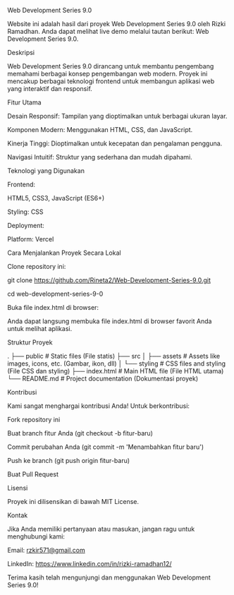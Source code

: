 Web Development Series 9.0

Website ini adalah hasil dari proyek Web Development Series 9.0 oleh Rizki Ramadhan. Anda dapat melihat live demo melalui tautan berikut: Web Development Series 9.0.

Deskripsi

Web Development Series 9.0 dirancang untuk membantu pengembang memahami berbagai konsep pengembangan web modern. Proyek ini mencakup berbagai teknologi frontend untuk membangun aplikasi web yang interaktif dan responsif.

Fitur Utama

Desain Responsif: Tampilan yang dioptimalkan untuk berbagai ukuran layar.

Komponen Modern: Menggunakan HTML, CSS, dan JavaScript.

Kinerja Tinggi: Dioptimalkan untuk kecepatan dan pengalaman pengguna.

Navigasi Intuitif: Struktur yang sederhana dan mudah dipahami.

Teknologi yang Digunakan

Frontend:

HTML5, CSS3, JavaScript (ES6+)

Styling: CSS

Deployment:

Platform: Vercel

Cara Menjalankan Proyek Secara Lokal

Clone repository ini:

git clone https://github.com/Rineta2/Web-Development-Series-9.0.git

cd web-development-series-9-0

Buka file index.html di browser:

Anda dapat langsung membuka file index.html di browser favorit Anda untuk melihat aplikasi.

Struktur Proyek

.
├── public          # Static files (File statis)
├── src
│   ├── assets     # Assets like images, icons, etc. (Gambar, ikon, dll)
│   └── styling    # CSS files and styling (File CSS dan styling)
├── index.html     # Main HTML file (File HTML utama)
└── README.md      # Project documentation (Dokumentasi proyek)

Kontribusi

Kami sangat menghargai kontribusi Anda! Untuk berkontribusi:

Fork repository ini

Buat branch fitur Anda (git checkout -b fitur-baru)

Commit perubahan Anda (git commit -m 'Menambahkan fitur baru')

Push ke branch (git push origin fitur-baru)

Buat Pull Request

Lisensi

Proyek ini dilisensikan di bawah MIT License.

Kontak

Jika Anda memiliki pertanyaan atau masukan, jangan ragu untuk menghubungi kami:

Email: rzkir571@gmail.com

LinkedIn: https://www.linkedin.com/in/rizki-ramadhan12/

Terima kasih telah mengunjungi dan menggunakan Web Development Series 9.0!